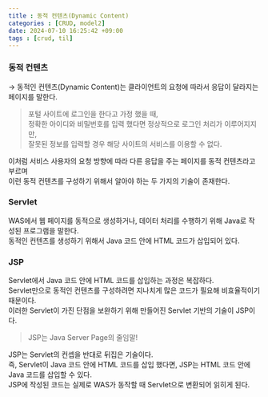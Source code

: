 ```yaml
---
title : 동적 컨텐츠(Dynamic Content)
categories : [CRUD, model2]
date: 2024-07-10 16:25:42 +09:00
tags : [crud, til]
---
```


### 동적 컨텐츠 
→ 동적인 컨텐츠(Dynamic Content)는 클라이언트의 요청에 따라서 응답이 달라지는 페이지를 말한다.<br>
> 포털 사이트에 로그인을 한다고 가정 했을 때, <br>
정확한 아이디와 비밀번호를 입력 했다면 정상적으로 로그인 처리가 이루어지지만,<br> 잘못된 정보를 입력할 경우 해당 사이트의 서비스를 이용할 수 없다.<br>

이처럼 서비스 사용자의 요청 방향에 따라 다른 응답을 주는 페이지를 동적 컨텐츠라고 부르며<br> 이런 동적 컨텐츠를 구성하기 위해서 알아야 하는 두 가지의 기술이 존재한다.

### Servlet
WAS에서 웹 페이지를 동적으로 생성하거나, 데이터 처리를 수행하기 위해 Java로 작성된 프로그램을 말한다.<br>
동적인 컨텐츠를 생성하기 위해서 Java 코드 안에 HTML 코드가 삽입되어 있다.

### JSP
Servlet에서 Java 코드 안에 HTML 코드를 삽입하는 과정은 복잡하다.<br> Servlet만으로 동적인 컨텐츠를 구성하려면 지나치게 많은 코드가 필요해 비효율적이기 때문이다. <br>
이러한 Servlet이 가진 단점을 보완하기 위해 만들어진 Servlet 기반의 기술이 JSP이다.
>JSP는 Java Server Page의 줄임말!<br>

JSP는 Servlet의 컨셉을 반대로 뒤집은 기술이다. <br>
즉, Servlet이 Java 코드 안에 HTML 코드를 삽입 했다면, JSP는 HTML 코드 안에 Java 코드를 삽입할 수 있다. <br>
JSP에 작성된 코드는 실제로 WAS가 동작할 때 Servlet으로 변환되어 읽히게 된다.